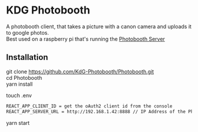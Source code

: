 # KDG Photobooth
A photobooth client, that takes a picture with a canon camera and uploads it to google photos.  
Best used on a raspberry pi that's running the [Photobooth Server](https://github.com/KdG-Photobooth/Server)

## Installation
git clone https://github.com/KdG-Photobooth/Photobooth.git  
cd Photobooth  
yarn install  

touch .env
```bash
REACT_APP_CLIENT_ID = get the oAuth2 client id from the console
REACT_APP_SERVER_URL = http://192.168.1.42:8888 // IP Address of the Photobooth server hosted on your Raspberry pi
```

yarn start